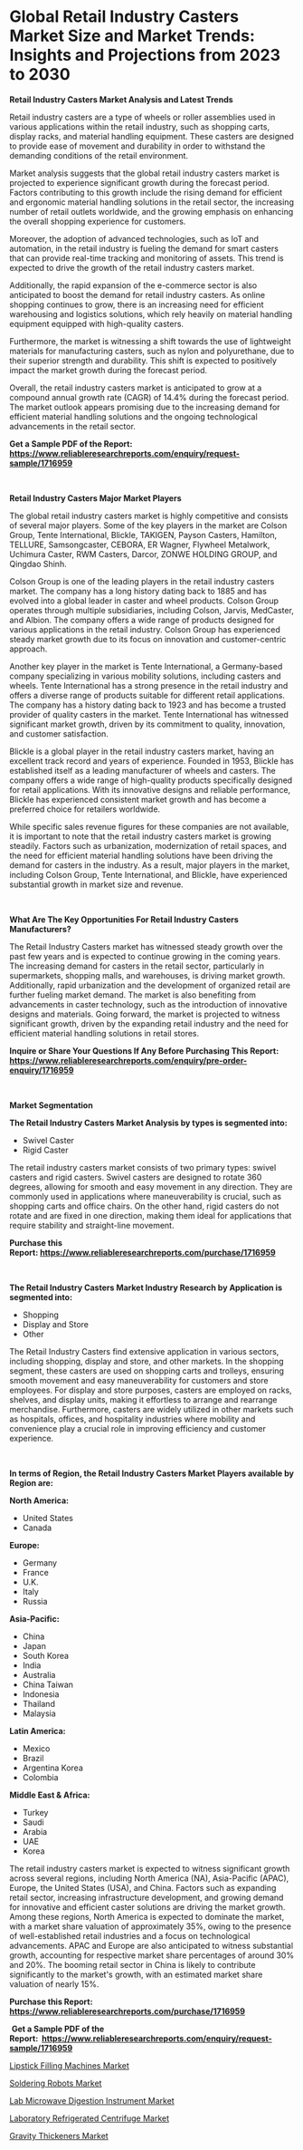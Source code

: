 <p><h1>Global Retail Industry Casters Market Size and Market Trends: Insights and Projections from 2023 to 2030</h1></p><p><strong>Retail Industry Casters Market Analysis and Latest Trends</strong></p>
<p><p>Retail industry casters are a type of wheels or roller assemblies used in various applications within the retail industry, such as shopping carts, display racks, and material handling equipment. These casters are designed to provide ease of movement and durability in order to withstand the demanding conditions of the retail environment.</p><p>Market analysis suggests that the global retail industry casters market is projected to experience significant growth during the forecast period. Factors contributing to this growth include the rising demand for efficient and ergonomic material handling solutions in the retail sector, the increasing number of retail outlets worldwide, and the growing emphasis on enhancing the overall shopping experience for customers.</p><p>Moreover, the adoption of advanced technologies, such as IoT and automation, in the retail industry is fueling the demand for smart casters that can provide real-time tracking and monitoring of assets. This trend is expected to drive the growth of the retail industry casters market.</p><p>Additionally, the rapid expansion of the e-commerce sector is also anticipated to boost the demand for retail industry casters. As online shopping continues to grow, there is an increasing need for efficient warehousing and logistics solutions, which rely heavily on material handling equipment equipped with high-quality casters.</p><p>Furthermore, the market is witnessing a shift towards the use of lightweight materials for manufacturing casters, such as nylon and polyurethane, due to their superior strength and durability. This shift is expected to positively impact the market growth during the forecast period.</p><p>Overall, the retail industry casters market is anticipated to grow at a compound annual growth rate (CAGR) of 14.4% during the forecast period. The market outlook appears promising due to the increasing demand for efficient material handling solutions and the ongoing technological advancements in the retail sector.</p></p>
<p><strong>Get a Sample PDF of the Report:&nbsp; <a href="https://www.reliableresearchreports.com/enquiry/request-sample/1716959">https://www.reliableresearchreports.com/enquiry/request-sample/1716959</a></strong></p>
<p>&nbsp;</p>
<p><strong>Retail Industry Casters Major Market Players</strong></p>
<p><p>The global retail industry casters market is highly competitive and consists of several major players. Some of the key players in the market are Colson Group, Tente International, Blickle, TAKIGEN, Payson Casters, Hamilton, TELLURE, Samsongcaster, CEBORA, ER Wagner, Flywheel Metalwork, Uchimura Caster, RWM Casters, Darcor, ZONWE HOLDING GROUP, and Qingdao Shinh.</p><p>Colson Group is one of the leading players in the retail industry casters market. The company has a long history dating back to 1885 and has evolved into a global leader in caster and wheel products. Colson Group operates through multiple subsidiaries, including Colson, Jarvis, MedCaster, and Albion. The company offers a wide range of products designed for various applications in the retail industry. Colson Group has experienced steady market growth due to its focus on innovation and customer-centric approach.</p><p>Another key player in the market is Tente International, a Germany-based company specializing in various mobility solutions, including casters and wheels. Tente International has a strong presence in the retail industry and offers a diverse range of products suitable for different retail applications. The company has a history dating back to 1923 and has become a trusted provider of quality casters in the market. Tente International has witnessed significant market growth, driven by its commitment to quality, innovation, and customer satisfaction.</p><p>Blickle is a global player in the retail industry casters market, having an excellent track record and years of experience. Founded in 1953, Blickle has established itself as a leading manufacturer of wheels and casters. The company offers a wide range of high-quality products specifically designed for retail applications. With its innovative designs and reliable performance, Blickle has experienced consistent market growth and has become a preferred choice for retailers worldwide.</p><p>While specific sales revenue figures for these companies are not available, it is important to note that the retail industry casters market is growing steadily. Factors such as urbanization, modernization of retail spaces, and the need for efficient material handling solutions have been driving the demand for casters in the industry. As a result, major players in the market, including Colson Group, Tente International, and Blickle, have experienced substantial growth in market size and revenue.</p></p>
<p>&nbsp;</p>
<p><strong>What Are The Key Opportunities For Retail Industry Casters Manufacturers?</strong></p>
<p><p>The Retail Industry Casters market has witnessed steady growth over the past few years and is expected to continue growing in the coming years. The increasing demand for casters in the retail sector, particularly in supermarkets, shopping malls, and warehouses, is driving market growth. Additionally, rapid urbanization and the development of organized retail are further fueling market demand. The market is also benefiting from advancements in caster technology, such as the introduction of innovative designs and materials. Going forward, the market is projected to witness significant growth, driven by the expanding retail industry and the need for efficient material handling solutions in retail stores.</p></p>
<p><strong>Inquire or Share Your Questions If Any Before Purchasing This Report: <a href="https://www.reliableresearchreports.com/enquiry/pre-order-enquiry/1716959">https://www.reliableresearchreports.com/enquiry/pre-order-enquiry/1716959</a></strong></p>
<p>&nbsp;</p>
<p><strong>Market Segmentation</strong></p>
<p><strong>The Retail Industry Casters Market Analysis by types is segmented into:</strong></p>
<p><ul><li>Swivel Caster</li><li>Rigid Caster</li></ul></p>
<p><p>The retail industry casters market consists of two primary types: swivel casters and rigid casters. Swivel casters are designed to rotate 360 degrees, allowing for smooth and easy movement in any direction. They are commonly used in applications where maneuverability is crucial, such as shopping carts and office chairs. On the other hand, rigid casters do not rotate and are fixed in one direction, making them ideal for applications that require stability and straight-line movement.</p></p>
<p><strong>Purchase this Report:&nbsp;<a href="https://www.reliableresearchreports.com/purchase/1716959">https://www.reliableresearchreports.com/purchase/1716959</a></strong></p>
<p>&nbsp;</p>
<p><strong>The Retail Industry Casters Market Industry Research by Application is segmented into:</strong></p>
<p><ul><li>Shopping</li><li>Display and Store</li><li>Other</li></ul></p>
<p><p>The Retail Industry Casters find extensive application in various sectors, including shopping, display and store, and other markets. In the shopping segment, these casters are used on shopping carts and trolleys, ensuring smooth movement and easy maneuverability for customers and store employees. For display and store purposes, casters are employed on racks, shelves, and display units, making it effortless to arrange and rearrange merchandise. Furthermore, casters are widely utilized in other markets such as hospitals, offices, and hospitality industries where mobility and convenience play a crucial role in improving efficiency and customer experience.</p></p>
<p>&nbsp;</p>
<p><strong>In terms of Region, the Retail Industry Casters Market Players available by Region are:</strong></p>
<p>
    <p> <strong> North America: </strong>
        <ul>
            <li>United States</li>
            <li>Canada</li>
        </ul>
        </p> 
    <p> <strong> Europe: </strong>
        <ul>
            <li>Germany</li>
            <li>France</li>
            <li>U.K.</li>
            <li>Italy</li>
            <li>Russia</li>
        </ul>
        </p> 
    <p> <strong> Asia-Pacific: </strong>
        <ul>
            <li>China</li>
            <li>Japan</li>
            <li>South Korea</li>
            <li>India</li>
            <li>Australia</li>
            <li>China Taiwan</li>
            <li>Indonesia</li>
            <li>Thailand</li>
            <li>Malaysia</li>
        </ul>
        </p> 
    <p> <strong> Latin America: </strong>
        <ul>
            <li>Mexico</li>
            <li>Brazil</li>
            <li>Argentina Korea</li>
            <li>Colombia</li>
        </ul>
        </p> 
    <p> <strong> Middle East & Africa: </strong>
        <ul>
            <li>Turkey</li>
            <li>Saudi</li>
            <li>Arabia</li>
            <li>UAE</li>
            <li>Korea</li>
        </ul>
    </p>
    </p>
<p><p>The retail industry casters market is expected to witness significant growth across several regions, including North America (NA), Asia-Pacific (APAC), Europe, the United States (USA), and China. Factors such as expanding retail sector, increasing infrastructure development, and growing demand for innovative and efficient caster solutions are driving the market growth. Among these regions, North America is expected to dominate the market, with a market share valuation of approximately 35%, owing to the presence of well-established retail industries and a focus on technological advancements. APAC and Europe are also anticipated to witness substantial growth, accounting for respective market share percentages of around 30% and 20%. The booming retail sector in China is likely to contribute significantly to the market's growth, with an estimated market share valuation of nearly 15%.</p></p>
<p><strong>Purchase this Report: <a href="https://www.reliableresearchreports.com/purchase/1716959">https://www.reliableresearchreports.com/purchase/1716959</a></strong></p>
<p>&nbsp;<strong>Get a Sample PDF of the Report:&nbsp;&nbsp;<a href="https://www.reliableresearchreports.com/enquiry/request-sample/1716959">https://www.reliableresearchreports.com/enquiry/request-sample/1716959</a></strong></p>
<p><strong></strong></p>
<p><p><a href="https://www.linkedin.com/pulse/lipstick-filling-machines-market-size-growth-forecast/">Lipstick Filling Machines Market</a></p><p><a href="https://www.linkedin.com/pulse/soldering-robots-market-size-growth-forecast-from-2023/">Soldering Robots Market</a></p><p><a href="https://medium.com/@chiragreportprime3/lab-microwave-digestion-instrument-market-furnishes-information-on-market-share-market-trends-and-c3f8fa447a31">Lab Microwave Digestion Instrument Market</a></p><p><a href="https://medium.com/@anmolreportprime/laboratory-refrigerated-centrifuge-market-focuses-on-market-share-size-and-projected-forecast-till-afc86c6e60d8">Laboratory Refrigerated Centrifuge Market</a></p><p><a href="https://www.linkedin.com/pulse/gravity-thickeners-market-size-share-amp-trends-analysis/">Gravity Thickeners Market</a></p></p>